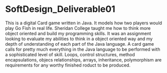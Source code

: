 # SoftDesign_Deliverable01

This is a digital Card game written in Java. It models how two players would play Go Fish in real life. Sheridan College taught me how to think more object oriented and build my programming skills. It was an assignment looking to evaluate my abilities to think in a object oriented way and my depth of understanding of each part of the Java language. A card game calls for pretty much everything in the Java language to be performed with a sophisticated level of skill. Loops, control structures, method encapsulations, objecs relationships, arrays, inheritance, polymorphism are requirements for any worthy finished roduct to be produced. 
